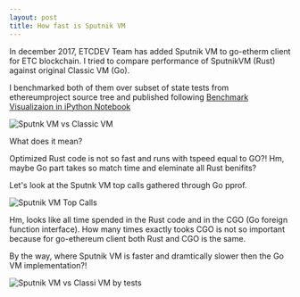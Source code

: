 ```yaml
---
layout: post
title: How fast is Sputnik VM
---
```


In december 2017, ETCDEV Team has added Sputnik VM to go-etherm client for ETC blockchain. 
I tried to compare performance of SputnikVM (Rust) against original Classic VM (Go). 

I benchmarked both of them over subset of state tests from ethereumproject source tree and published following 
[Benchmark Visualizaion in iPython Notebook](https://github.com/sudachen/playground/blob/master/benchmarks/vm/vmbench.ipynb)

![Sputnk VM vs Classic VM]({{site.baseurl}}/assets/posts/2018-02-18/sputnik_vs_classic.png)

What does it mean?

<!--more-->

Optimized Rust code is not so fast and runs with tspeed equal to GO?! Hm, maybe Go part takes so match time and eleminate all Rust benifits?

Let's look at the Sputnk VM top calls gathered through Go pprof. 

![Sputnik VM Top Calls]({{site.baseurl}}/assets/posts/2018-02-18/sputnik_top_calls.png)

Hm, looks like all time spended in the Rust code and in the CGO (Go foreign function interface). 
How many times exactly tooks CGO is not so important because for go-ethereum client both Rust and CGO is the same.

By the way, where Sputnik VM is faster and dramtically slower then the Go VM implementation?!

![Sputnik VM vs Classi VM by tests]({{site.baseurl}}/assets/posts/2018-02-18/sputnik_fast_slow.png)

